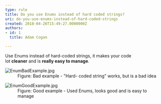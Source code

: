 ```yaml
---
type: rule
title: Do you use Enums instead of hard coded strings?
uri: do-you-use-enums-instead-of-hard-coded-strings
created: 2018-04-26T15:49:27.0000000Z
authors:
- id: 1
  title: Adam Cogan

---
```




<span class='intro'> <p>Use Enums instead of hard-coded strings, it makes your code lot&#160;<strong>cleaner</strong>&#160;and is&#160;<strong>really easy to manage</strong>. <br></p> </span>

<dl class="badImage"><dt> <img src="/PublishingImages/EnumBadExample.jpg" alt="EnumBadExample.jpg" /></dt><dd>Figure&#58; Bad example - &quot;Hard- coded string&quot; works, but is a bad idea</dd></dl><dl class="goodImage"><dt><img src="/PublishingImages/EnumGoodExample.jpg" alt="EnumGoodExample.jpg" /></dt><dd>Figure&#58; Good example - Used Enums, looks good and is easy to manage<br></dd></dl>


